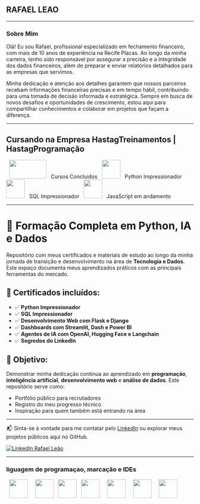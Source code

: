 ##                                                                                     RAFAEL LEAO
---

### Sobre Mim
Olá! Eu sou Rafael, profissional especializado em fechamento financeiro, com mais de 10 anos de experiência na Recife Placas. Ao longo da minha carreira, tenho sido responsável por assegurar a precisão e a integridade dos dados financeiros, além de preparar e enviar relatórios detalhados para as empresas que servimos.

Minha dedicação e atenção aos detalhes garantem que nossos parceiros recebam informações financeiras precisas e em tempo hábil, contribuindo para uma tomada de decisão informada e estratégica.
Sempre em busca de novos desafios e oportunidades de crescimento, estou aqui para compartilhar conhecimentos e colaborar em projetos que façam a diferença.

---

<div display="inline">
    <h2>Cursando na Empresa HastagTreinamentos | HastagProgramação</h2> &nbsp;&nbsp;<img  width=100px height=50px  src= "https://www.hashtagtreinamentos.com/wp-content/uploads/2022/05/Logo-Hashtag-Original-100x45px.png"/>&nbsp;&nbsp;
    Cursos Concluidos &nbsp;&nbsp;<img  width=50px height= 50px src="https://cdn.jsdelivr.net/gh/devicons/devicon/icons/python/python-original-wordmark.svg" />&nbsp;&nbsp; Python Impressionador&nbsp;&nbsp;<img width=50px height= 50px  src="https://cdn.jsdelivr.net/gh/devicons/devicon@latest/icons/azuresqldatabase/azuresqldatabase-original.svg" />&nbsp;&nbsp; SQL Impressionador &nbsp;&nbsp;<img width=50px height= 50px src="https://cdn.jsdelivr.net/gh/devicons/devicon@latest/icons/javascript/javascript-original.svg" />&nbsp;&nbsp; JavaScript em andamento
          
</div>

---
# 🧠 Formação Completa em Python, IA e Dados

Repositório com meus certificados e materiais de estudo ao longo da minha jornada de transição e desenvolvimento na área de **Tecnologia e Dados**. Este espaço documenta meus aprendizados práticos com as principais ferramentas do mercado.

## 📄 Certificados incluídos:

- ✅ **Python Impressionador**  
- ✅ **SQL Impressionador**  
- ✅ **Desenvolvimento Web com Flask e Django**  
- ✅ **Dashboards com Streamlit, Dash e Power BI**  
- ✅ **Agentes de IA com OpenAI, Hugging Face e Langchain**  
- ✅ **Segredos do LinkedIn**

## 🎯 Objetivo:

Demonstrar minha dedicação contínua ao aprendizado em **programação**, **inteligência artificial**, **desenvolvimento web** e **análise de dados**. Este repositório serve como:

- Portfólio público para recrutadores
- Registro do meu progresso técnico
- Inspiração para quem também está entrando na área

---

📬 Sinta-se à vontade para me contatar pelo [LinkedIn](https://www.linkedin.com/in/rafael-leao-472a27280/) ou explorar meus projetos públicos aqui no GitHub.

<a href="https://www.linkedin.com/in/rafael-leao-472a27280/" target="_blank">
  <img src="https://img.shields.io/badge/LinkedIn-Perfil-blue?style=for-the-badge&logo=linkedin" alt="LinkedIn Rafael Leão">
</a>

---

### liguagem de programaçao, marcaçâo e IDEs

<div display="inline">
    &nbsp;&nbsp;<img  width=50px height= 50px src="https://cdn.jsdelivr.net/gh/devicons/devicon/icons/python/python-original-wordmark.svg" />&nbsp;&nbsp;
    &nbsp;&nbsp;<img width=50px height= 50px  src="https://cdn.jsdelivr.net/gh/devicons/devicon@latest/icons/azuresqldatabase/azuresqldatabase-original.svg" />   
    &nbsp;&nbsp;<img width=50px height= 50px  src="https://cdn.jsdelivr.net/gh/devicons/devicon@latest/icons/javascript/javascript-original.svg" />          
    &nbsp;&nbsp;<img width=50px height= 50px src="https://cdn.jsdelivr.net/gh/devicons/devicon/icons/css3/css3-original.svg" />&nbsp;&nbsp;
    &nbsp;&nbsp;<img  width=50px height= 50px src="https://cdn.jsdelivr.net/gh/devicons/devicon/icons/html5/html5-original.svg" />&nbsp;&nbsp;
    &nbsp;&nbsp;<img width=50px height= 50px src="https://cdn.jsdelivr.net/gh/devicons/devicon/icons/jupyter/jupyter-original-wordmark.svg" />&nbsp;&nbsp;
    &nbsp;&nbsp;<img  width=50px height= 50px src="https://cdn.jsdelivr.net/gh/devicons/devicon/icons/vscode/vscode-original-wordmark.svg" />&nbsp;&nbsp;
</div>  
    
<!---
Rafaellleao/Rafaellleao is a ✨ special ✨ repository because its `perfilmarkdown.md` (this file) appears on your GitHub profile.
You can click the Preview link to take a look at your changes.
--->
